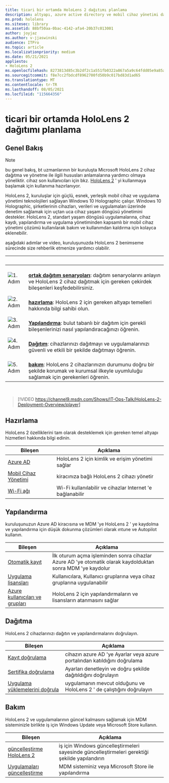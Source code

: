 ```yaml
---
title: ticari bir ortamda HoloLens 2 dağıtımı planlama
description: altyapı, azure active directory ve mobil cihaz yönetimi dahil olmak üzere kurumsal ortamlarda HoloLens dağıtmak ve yönetmek için temel gereksinimler hakkında bilgi edinin.
ms.prod: hololens
ms.sitesec: library
ms.assetid: 88bf50aa-0bac-4142-afa4-20b37c013001
author: joyjaz
ms.author: v-jjaswinski
audience: ITPro
ms.topic: article
ms.localizationpriority: medium
ms.date: 05/21/2021
appliesto:
- HoloLens 2
ms.openlocfilehash: 8273813d85c3b2df2c1a551fb0322a867a5a9c64fdd05e9a85a2097b1590fb62
ms.sourcegitcommit: f8e7cc2fbdcdf8962700fd50b9c017bd83d1ad65
ms.translationtype: MT
ms.contentlocale: tr-TR
ms.lasthandoff: 08/05/2021
ms.locfileid: "115664356"
---
```

# <a name="planning-hololens-2-deployment-in-a-commercial-environment"></a>ticari bir ortamda HoloLens 2 dağıtımı planlama

## <a name="overview"></a>Genel Bakış

> [!NOTE]
> bu genel bakış, bt uzmanlarının bir kuruluşta Microsoft HoloLens 2 cihaz dağıtma ve yönetme ile ilgili hususları anlamalarına yardımcı olmaya yöneliktir. cihaz son kullanıcıları için bkz. [HoloLens 2](hololens2-setup.md) ' yi kullanmaya başlamak için kullanıma hazırlanıyor.

HoloLens 2, kuruluşlar için güçlü, esnek, yerleşik mobil cihaz ve uygulama yönetimi teknolojileri sağlayan Windows 10 Holographic çalışır. Windows 10 Holographic, şirketlerinin cihazları, verileri ve uygulamaları üzerinde denetim sağlamak için uçtan uca cihaz yaşam döngüsü yönetimini destekler. HoloLens 2, standart yaşam döngüsü uygulamalarına, cihaz kaydı, yapılandırma ve uygulama yönetiminden kapsamlı bir mobil cihaz yönetimi çözümü kullanılarak bakım ve kullanımdan kaldırma için kolayca eklenebilir.

aşağıdaki adımlar ve video, kuruluşunuzda HoloLens 2 benimseme sürecinde size rehberlik etmenize yardımcı olabilir.

| &nbsp; | &nbsp; |
|--|--|
| ![1. Adım](images/1green.png)| <br/> **[ortak dağıtım senaryoları](hololens-requirements.md)**: dağıtım senaryolarını anlayın ve HoloLens 2 cihaz dağıtmak için gereken çekirdek bileşenleri keşfedebilirsiniz. |
| ![2. Adım](images/2green.png)| <br/> **[hazırlama](#prepare)**: HoloLens 2 için gereken altyapı temelleri hakkında bilgi sahibi olun. |
| ![3. Adım](images/3green.png) | <br/> **[Yapılandırma](#configure)**: bulut tabanlı bir dağıtım için gerekli bileşenlerinizi nasıl yapılandıracağınızı öğrenin. |
| ![4. Adım](images/4green.png) | <br/> **[Dağıtım](#deploy)**: cihazlarınızı dağıtmayı ve uygulamalarınızı güvenli ve etkili bir şekilde dağıtmayı öğrenin. |
| ![5. Adım](images/5green.png) | <br/> **[bakım](#maintain)**: HoloLens 2 cihazlarınızın durumunu doğru bir şekilde korumak ve kurumsal ilkeyle uyumluluğu sağlamak için gerekenleri öğrenin. |

<br/>

> [!VIDEO https://channel9.msdn.com/Shows/IT-Ops-Talk/HoloLens-2-Deployment-Overview/player]

## <a name="prepare"></a>Hazırlama

HoloLens 2 özelliklerini tam olarak desteklemek için gereken temel altyapı hizmetleri hakkında bilgi edinin.

| Bileşen | Açıklama |
|-----------|------------|
| [Azure AD](hololens-identity.md) | HoloLens 2 için kimlik ve erişim yönetimi sağlar  |
| [Mobil Cihaz Yönetimi](hololens-mdm-configure.md)| kiracınıza bağlı HoloLens 2 cihazı yönetir  |
| [Wi-Fi ağı](hololens-commercial-infrastructure.md)| Wi-Fi kullanılabilir ve cihazlar Internet 'e bağlanabilir  |

## <a name="configure"></a>Yapılandırma

kuruluşunuzun Azure AD kiracısına ve MDM 'ye HoloLens 2 ' ye kaydolma ve yapılandırma için düşük dokunma çözümleri olarak ıntune ve Autopilot kullanın.

| Bileşen | Açıklama |
|-----------|------------|
| [Otomatik kayıt](hololens-enroll-mdm.md#auto-enrollment-in-mdm) | İlk oturum açma işleminden sonra cihazlar Azure AD 'ye otomatik olarak kaydolduktan sonra MDM 'ye kaydolur  |
| [Uygulama lisansları](hololens2-cloud-connected-configure.md#application-licenses)| Kullanıcılara, Kullanıcı gruplarına veya cihaz gruplarına uygulanabilir  |
| [Azure kullanıcıları ve grupları](hololens2-cloud-connected-configure.md#azure-users-and-groups) | HoloLens 2 için yapılandırmaların ve lisansların atanmasını sağlar  |

## <a name="deploy"></a>Dağıtma

HoloLens 2 cihazlarınızı dağıtın ve yapılandırmalarını doğrulayın. 

| Bileşen | Açıklama |
|-----------|------------|
| [Kayıt doğrulama](hololens2-corp-connected-deploy.md#enrollment-validation) | cihazın azure AD 'ye Ayarlar veya azure portalından katıldığını doğrulama |
| [Sertifika doğrulama](hololens2-corp-connected-deploy.md#wi-fi-certificate-validation) | Ayarları denetleyin ve doğru şekilde dağıtıldığını doğrulayın |
| [Uygulama yüklemelerini doğrula](hololens2-corp-connected-deploy.md#validate-lob-app-install) | uygulamanın mevcut olduğunu ve HoloLens 2 ' de çalıştığını doğrulayın |

## <a name="maintain"></a>Bakım

HoloLens 2 ve uygulamalarının güncel kalmasını sağlamak için MDM sisteminizle birlikte iş için Windows Update veya Microsoft Store kullanın.

| Bileşen | Açıklama |
|-----------|------------|
| [güncelleştirme HoloLens 2](hololens-updates.md) | iş için Windows güncelleştirmeleri sayesinde güncelleştirmeleri gerektiği şekilde yapılandırın |
| [Uygulamaları güncelleştirme](app-deploy-overview.md) | MDM sisteminiz veya Microsoft Store ile yapılandırma
